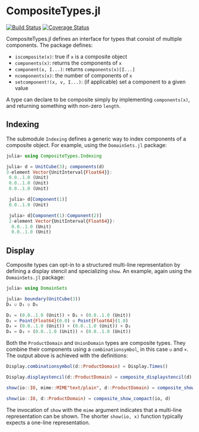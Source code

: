# CompositeTypes.jl

[![Build Status](https://github.com/JuliaApproximation/CompositeTypes.jl/workflows/CI/badge.svg)](https://github.com/JuliaApproximation/CompositeTypes.jl/actions)
[![Coverage Status](https://codecov.io/gh/JuliaApproximation/CompositeTypes.jl/branch/master/graph/badge.svg)](https://codecov.io/gh/JuliaApproximation/CompositeTypes.jl)


CompositeTypes.jl defines an interface for types that consist of multiple components. The package defines:
- `iscomposite(x)`: true if `x` is a composite object
- `components(x)`: returns the components of `x`
- `component(x, I...)`: returns `components(x)[I...]`
- `ncomponents(x)`: the number of components of `x`
- `setcomponent!(x, v, I...)`: (if applicable) set a component to a given value

A type can declare to be composite simply by implementing `components(x)`, and
returning something with non-zero `length`.

## Indexing

The submodule `Indexing` defines a generic way to index components of a
composite object. For example, using the `DomainSets.jl` package:
```julia
julia> using CompositeTypes.Indexing

julia> d = UnitCube(3); components(d)
3-element Vector{UnitInterval{Float64}}:
 0.0..1.0 (Unit)
 0.0..1.0 (Unit)
 0.0..1.0 (Unit)

 julia> d[Component(1)]
 0.0..1.0 (Unit)

 julia> d[Component(1):Component(2)]
 2-element Vector{UnitInterval{Float64}}:
  0.0..1.0 (Unit)
  0.0..1.0 (Unit)
```

## Display

Composite types can opt-in to a structured multi-line representation by
defining a display stencil and specializing `show`. An example, again using
the `DomainSets.jl` package:
```julia
julia> using DomainSets

julia> boundary(UnitCube(3))
D₄ ∪ D₁ ∪ D₃

D₁ = (0.0..1.0 (Unit)) × D₂ × (0.0..1.0 (Unit))
D₂ = Point{Float64}(0.0) ∪ Point{Float64}(1.0)
D₃ = (0.0..1.0 (Unit)) × (0.0..1.0 (Unit)) × D₂
D₄ = D₂ × (0.0..1.0 (Unit)) × (0.0..1.0 (Unit))
```

Both the `ProductDomain` and `UnionDomain` types are composite types. They
combine their components using a `combinationsymbol`, in this case `∪` and `×`.
The output above is achieved with the definitions:
```julia
Display.combinationsymbol(d::ProductDomain) = Display.Times()

Display.displaystencil(d::ProductDomain) = composite_displaystencil(d)

show(io::IO, mime::MIME"text/plain", d::ProductDomain) = composite_show(io, mime, d)

show(io::IO, d::ProductDomain) = composite_show_compact(io, d)
```
The invocation of `show` with the `mime` argument indicates that a multi-line
representation can be shown. The shorter `show(io, x)` function typically expects
a one-line representation.
